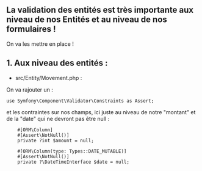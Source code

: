 ## La validation des entités est très importante aux niveau de nos Entités et au niveau de nos formulaires !
On va les mettre en place !

## 1. Aux niveau des entités :
- src/Entity/Movement.php :

On va rajouter un :
``` 
use Symfony\Component\Validator\Constraints as Assert;
``` 
et les contraintes sur nos champs, ici juste au niveau de notre "montant" et de la "date" qui ne devront pas être null :

``` 
    #[ORM\Column]
    #[Assert\NotNull()]
    private ?int $amount = null;

    #[ORM\Column(type: Types::DATE_MUTABLE)]
    #[Assert\NotNull()]
    private ?\DateTimeInterface $date = null;
``` 



